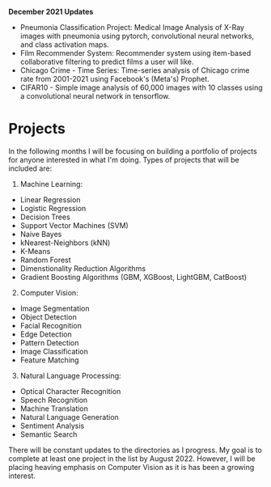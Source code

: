 **December 2021 Updates**
- Pneumonia Classification Project: Medical Image Analysis of X-Ray images with pneumonia using pytorch, convolutional neural networks, and class activation maps. 
- Film Recommender System: Recommender system using item-based collaborative filtering to predict films a user will like.
- Chicago Crime - Time Series: Time-series analysis of Chicago crime rate from 2001-2021 using Facebook's (Meta's) Prophet.
- CIFAR10 - Simple image analysis of 60,000 images with 10 classes using a convolutional neural network in tensorflow.

# Projects
In the following months I will be focusing on building a portfolio of projects for anyone interested in what I'm doing. Types of projects that will be included are:

1. Machine Learning:
  - Linear Regression
  - Logistic Regression
  - Decision Trees
  - Support Vector Machines (SVM)
  - Naive Bayes
  - kNearest-Neighbors (kNN)
  - K-Means
  - Random Forest
  - Dimenstionality Reduction Algorithms
  - Gradient Boosting Algorithms (GBM, XGBoost, LightGBM, CatBoost)
2. Computer Vision:
  - Image Segmentation
  - Object Detection
  - Facial Recognition
  - Edge Detection
  - Pattern Detection
  - Image Classification
  - Feature Matching
3. Natural Language Processing:
  - Optical Character Recognition
  - Speech Recognition
  - Machine Translation
  - Natural Language Generation
  - Sentiment Analysis
  - Semantic Search
  

There will be constant updates to the directories as I progress. My goal is to complete at least one project in the list by August 2022. However, I will be placing heaving emphasis on Computer Vision as it is has been a growing interest.
